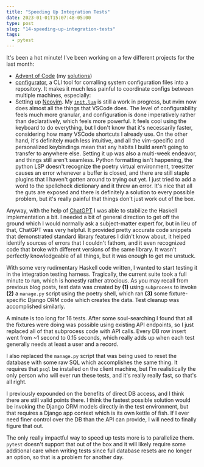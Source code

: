 ```yaml
---
title: "Speeding Up Integration Tests"
date: 2023-01-01T15:07:48-05:00
type: post
slug: "14-speeding-up-integration-tests"
tags:
  - pytest
---
```


It's been a hot minute! I've been working on a few different projects for the last month:
* [Advent of Code](https://adventofcode.com/2022) (my [solutions](https://github.com/dchiquito/advent-of-code-2022))
* [configurator](https://github.com/dchiquito/configurator), a CLI tool for corralling system configuration files into a repository. It makes it much less painful to coordinate configs between multiple machines, especially:
* Setting up [Neovim](https://neovim.io/). My [`init.lua`](https://github.com/dchiquito/configurations/blob/main/home/.config/nvim/init.lua) is still a work in progress, but nvim now does almost all the things that VSCode does. The level of configurability feels much more granular, and configuration is done imperatively rather than declaratively, which feels more powerful. It feels cool using the keyboard to do everything, but I don't know that it's necessarily faster, considering how many VSCode shortcuts I already use. On the other hand, it's definitely much less intuitive, and all the vim-specific and personalized keybindings mean that any habits I build aren't going to transfer to anywhere else. Setting it up was also a multi-week endeavor, and things still aren't seamless. Python formatting isn't happening, the python LSP doesn't recognize the poetry virtual environment, treesitter causes an error whenever a buffer is closed, and there are still staple plugins that I haven't gotten around to trying out yet. I just tried to add a word to the spellcheck dictionary and it threw an error. It's nice that all the guts are exposed and there is definitely a solution to every possible problem, but it's really painful that things don't just work out of the box.

Anyway, with the help of [ChatGPT](https://en.wikipedia.org/wiki/ChatGPT) I was able to stabilize the Haskell implementation a bit. I needed a bit of general direction to get off the ground which I would normally ask a subject-matter expert for, but in lieu of that, ChatGPT was very helpful. It provided pretty accurate code snippets that demonstrated standard library features I didn't know about, it helped identify sources of errors that I couldn't fathom, and it even recognized code that broke with different versions of the same library. It wasn't perfectly knowledgeable of all things, but it was enough to get me unstuck.

With some very rudimentary Haskell code written, I wanted to start testing it in the integration testing harness. Tragically, the current suite took a full minute to run, which is honestly rather atrocious. As you may recall from previous blog posts, test data was created by **(1)** using `subprocess` to invoke **(2)** a `manage.py` script using the poetry shell, which ran **(3)** some fixture-specific Django ORM code which creates the data. Test cleanup was accomplished similarly.

A minute is too long for 16 tests. After some soul-searching I found that all the fixtures were doing was possible using existing API endpoints, so I just replaced all of that subprocess code with API calls. Every DB row insert went from ~1 second to 0.15 seconds, which really adds up when each test generally needs at least a user and a record.

I also replaced the `manage.py` script that was being used to reset the database with some raw SQL which accomplishes the same thing. It requires that `psql` be installed on the client machine, but I'm realistically the only person who will ever run these tests, and it's really really fast, so that's all right.

I previously expounded on the benefits of direct DB access, and I think there are still valid points there. I think the fastest possible solution would be invoking the Django ORM models directly in the test environment, but that requires a Django app context which is its own kettle of fish. If I ever need finer control over the DB than the API can provide, I will need to finally figure that out.

The only really impactful way to speed up tests more is to parallelize them. `pytest` doesn't support that out of the box and it will likely require some additional care when writing tests since full database resets are no longer an option, so that is a problem for another day.
